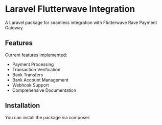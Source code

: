 # Laravel Flutterwave Integration

A Laravel package for seamless integration with Flutterwave Rave Payment Gateway.

## Features

Current features implemented:

- Payment Processing
- Transaction Verification
- Bank Transfers
- Bank Account Management
- Webhook Support
- Comprehensive Documentation

## Installation

You can install the package via composer:
